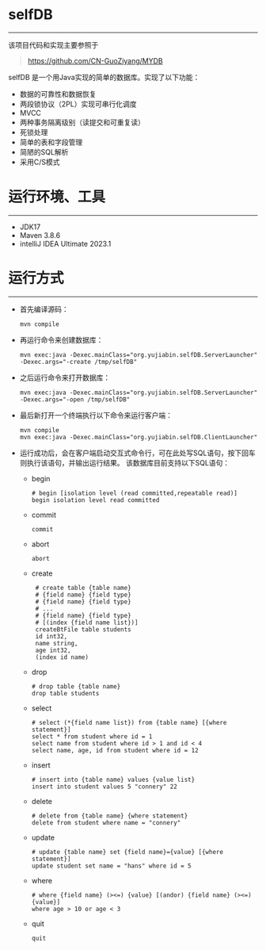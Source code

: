 # selfDB 
***
该项目代码和实现主要参照于
> https://github.com/CN-GuoZiyang/MYDB

selfDB 是一个用Java实现的简单的数据库。实现了以下功能：
- 数据的可靠性和数据恢复
- 两段锁协议（2PL）实现可串行化调度
- MVCC
- 两种事务隔离级别（读提交和可重复读）
- 死锁处理
- 简单的表和字段管理
- 简陋的SQL解析
- 采用C/S模式

# 运行环境、工具
***
- JDK17
- Maven 3.8.6
- intelliJ IDEA Ultimate 2023.1

# 运行方式
***
- 首先编译源码：
    ```shell
    mvn compile
    ```
- 再运行命令来创建数据库：
    ```shell
    mvn exec:java -Dexec.mainClass="org.yujiabin.selfDB.ServerLauncher" -Dexec.args="-create /tmp/selfDB"
    ```
- 之后运行命令来打开数据库：
    ```shell
    mvn exec:java -Dexec.mainClass="org.yujiabin.selfDB.ServerLauncher" -Dexec.args="-open /tmp/selfDB"
    ```
- 最后新打开一个终端执行以下命令来运行客户端：
    ```shell
    mvn compile
    mvn exec:java -Dexec.mainClass="org.yujiabin.selfDB.ClientLauncher"
    ```
- 运行成功后，会在客户端启动交互式命令行，可在此处写SQL语句，按下回车则执行该语句，并输出运行结果。 该数据库目前支持以下SQL语句：
  - begin
    ```text
    # begin [isolation level (read committed,repeatable read)]
    begin isolation level read committed
    ```
  - commit
    ```text
    commit
    ```
  - abort
    ```text
    abort
    ```
  - create
    ```text
     # create table {table name}
     # {field name} {field type}
     # {field name} {field type}
     # ...
     # {field name} {field type}
     # [(index {field name list})]
     createBtFile table students
     id int32,
     name string,
     age int32,
     (index id name)
    ```
  - drop
    ```text
    # drop table {table name}
    drop table students
    ```

  - select
    ```text
    # select (*{field name list}) from {table name} [{where statement}]
    select * from student where id = 1
    select name from student where id > 1 and id < 4
    select name, age, id from student where id = 12
    ```
  - insert
    ```text
    # insert into {table name} values {value list}
    insert into student values 5 "connery" 22
    ```

  - delete
    ```text
    # delete from {table name} {where statement}
    delete from student where name = "connery"
    ```

  - update
    ```text
    # update {table name} set {field name}={value} [{where statement}]
    update student set name = "hans" where id = 5
    ```
  - where
    ```text
    # where {field name} (><=) {value} [(andor) {field name} (><=) {value}]
    where age > 10 or age < 3
    ```
  
  - quit
    ```text
    quit
    ```